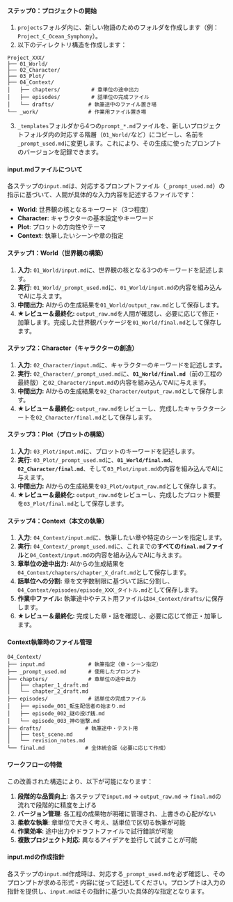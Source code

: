 #### **ステップ0：プロジェクトの開始**

1.  `projects`フォルダ内に、新しい物語のためのフォルダを作成します（例：`Project_C_Ocean_Symphony`）。
2.  以下のディレクトリ構造を作成します：
```
Project_XXX/
├── 01_World/
├── 02_Character/
├── 03_Plot/
├── 04_Context/
│   ├── chapters/          # 章単位の途中出力
│   ├── episodes/          # 話単位の完成ファイル
│   └── drafts/           # 執筆途中のファイル置き場
└── _work/                # 作業用ファイル置き場
```
3.  `_templates`フォルダから4つの`prompt_*.md`ファイルを、新しいプロジェクトフォルダ内の対応する階層（`01_World/`など）にコピーし、名前を`_prompt_used.md`に変更します。これにより、その生成に使ったプロンプトのバージョンを記録できます。

#### **input.mdファイルについて**
各ステップの`input.md`は、対応するプロンプトファイル（`_prompt_used.md`）の指示に基づいて、人間が具体的な入力内容を記述するファイルです：
- **World**: 世界観の核となるキーワード（3つ程度）
- **Character**: キャラクターの基本設定やキーワード  
- **Plot**: プロットの方向性やテーマ
- **Context**: 執筆したいシーンや章の指定

#### **ステップ1：World（世界観の構築）**

1.  **入力:** `01_World/input.md`に、世界観の核となる3つのキーワードを記述します。
2.  **実行:** `01_World/_prompt_used.md`に、`01_World/input.md`の内容を組み込んでAIに与えます。
3.  **中間出力:** AIからの生成結果を`01_World/output_raw.md`として保存します。
4.  **★レビュー＆最終化:** `output_raw.md`を人間が確認し、必要に応じて修正・加筆します。完成した世界観パッケージを`01_World/final.md`として保存します。

#### **ステップ2：Character（キャラクターの創造）**

1.  **入力:** `02_Character/input.md`に、キャラクターのキーワードを記述します。
2.  **実行:** `02_Character/_prompt_used.md`に、**`01_World/final.md`**（前の工程の最終版）と`02_Character/input.md`の内容を組み込んでAIに与えます。
3.  **中間出力:** AIからの生成結果を`02_Character/output_raw.md`として保存します。
4.  **★レビュー＆最終化:** `output_raw.md`をレビューし、完成したキャラクターシートを`02_Character/final.md`として保存します。

#### **ステップ3：Plot（プロットの構築）**

1.  **入力:** `03_Plot/input.md`に、プロットのキーワードを記述します。
2.  **実行:** `03_Plot/_prompt_used.md`に、**`01_World/final.md`**、**`02_Character/final.md`**、そして`03_Plot/input.md`の内容を組み込んでAIに与えます。
3.  **中間出力:** AIからの生成結果を`03_Plot/output_raw.md`として保存します。
4.  **★レビュー＆最終化:** `output_raw.md`をレビューし、完成したプロット概要を`03_Plot/final.md`として保存します。

#### **ステップ4：Context（本文の執筆）**

1.  **入力:** `04_Context/input.md`に、執筆したい章や特定のシーンを指定します。
2.  **実行:** `04_Context/_prompt_used.md`に、これまでの**すべての`final.md`ファイル**と`04_Context/input.md`の内容を組み込んでAIに与えます。
3.  **章単位の途中出力:** AIからの生成結果を`04_Context/chapters/chapter_X_draft.md`として保存します。
4.  **話単位への分割:** 章を文字数制限に基づいて話に分割し、`04_Context/episodes/episode_XXX_タイトル.md`として保存します。
5.  **作業中ファイル:** 執筆途中やテスト用ファイルは`04_Context/drafts/`に保存します。
6.  **★レビュー＆最終化:** 完成した章・話を確認し、必要に応じて修正・加筆します。

#### **Context執筆時のファイル管理**
```
04_Context/
├── input.md              # 執筆指定（章・シーン指定）
├── _prompt_used.md       # 使用したプロンプト
├── chapters/             # 章単位の途中出力
│   ├── chapter_1_draft.md
│   └── chapter_2_draft.md
├── episodes/             # 話単位の完成ファイル
│   ├── episode_001_転生配信者の始まり.md
│   ├── episode_002_謎の投げ銭.md
│   └── episode_003_神の狙撃.md
├── drafts/              # 執筆途中・テスト用
│   ├── test_scene.md
│   └── revision_notes.md
└── final.md             # 全体統合版（必要に応じて作成）
```

#### **ワークフローの特徴**

この改善された構造により、以下が可能になります：

1. **段階的な品質向上**: 各ステップで`input.md` → `output_raw.md` → `final.md`の流れで段階的に精度を上げる
2. **バージョン管理**: 各工程の成果物が明確に管理され、上書きの心配がない
3. **柔軟な執筆**: 章単位で大きく考え、話単位で区切る執筆が可能
4. **作業効率**: 途中出力やドラフトファイルで試行錯誤が可能
5. **複数プロジェクト対応**: 異なるアイデアを並行して試すことが可能

#### **input.mdの作成指針**

各ステップの`input.md`作成時は、対応する`_prompt_used.md`を必ず確認し、そのプロンプトが求める形式・内容に従って記述してください。プロンプトは入力の指針を提供し、`input.md`はその指針に基づいた具体的な指定となります。